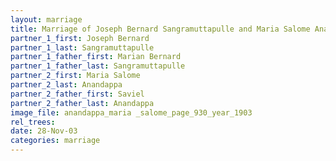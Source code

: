 ```yaml
---
layout: marriage
title: Marriage of Joseph Bernard Sangramuttapulle and Maria Salome Anandappa
partner_1_first: Joseph Bernard
partner_1_last: Sangramuttapulle
partner_1_father_first: Marian Bernard
partner_1_father_last: Sangramuttapulle
partner_2_first: Maria Salome
partner_2_last: Anandappa
partner_2_father_first: Saviel
partner_2_father_last: Anandappa
image_file: anandappa_maria _salome_page_930_year_1903
rel_trees:
date: 28-Nov-03
categories: marriage
---
```


